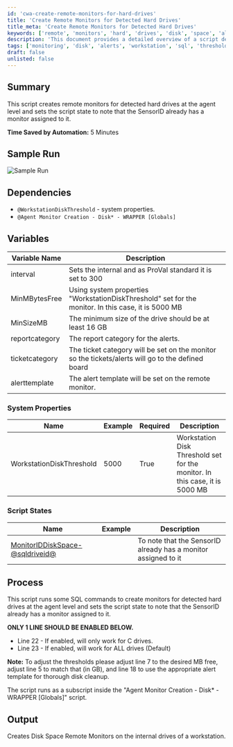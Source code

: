 ```yaml
---
id: 'cwa-create-remote-monitors-for-hard-drives'
title: 'Create Remote Monitors for Detected Hard Drives'
title_meta: 'Create Remote Monitors for Detected Hard Drives'
keywords: ['remote', 'monitors', 'hard', 'drives', 'disk', 'space', 'alerts']
description: 'This document provides a detailed overview of a script designed to create remote monitors for detected hard drives at the agent level. It outlines the dependencies, variables, system properties, and the process involved in setting up disk space monitoring, including the time saved by automation and sample run images.'
tags: ['monitoring', 'disk', 'alerts', 'workstation', 'sql', 'threshold']
draft: false
unlisted: false
---
```

## Summary

This script creates remote monitors for detected hard drives at the agent level and sets the script state to note that the SensorID already has a monitor assigned to it.

**Time Saved by Automation:** 5 Minutes

## Sample Run

![Sample Run](5078775/docs/8165873/images/11397867)

## Dependencies

- `@WorkstationDiskThreshold` - system properties.
- `@Agent Monitor Creation - Disk* - WRAPPER [Globals]`

## Variables

| Variable Name   | Description                                                                                   |
|------------------|-----------------------------------------------------------------------------------------------|
| interval         | Sets the internal and as ProVal standard it is set to 300                                    |
| MinMBytesFree    | Using system properties "WorkstationDiskThreshold" set for the monitor. In this case, it is 5000 MB |
| MinSizeMB        | The minimum size of the drive should be at least 16 GB                                       |
| reportcategory    | The report category for the alerts.                                                          |
| ticketcategory    | The ticket category will be set on the monitor so the tickets/alerts will go to the defined board |
| alerttemplate     | The alert template will be set on the remote monitor.                                        |

### System Properties

| Name                     | Example | Required | Description                                                                       |
|--------------------------|---------|----------|-----------------------------------------------------------------------------------|
| WorkstationDiskThreshold  | 5000    | True     | Workstation Disk Threshold set for the monitor. In this case, it is 5000 MB      |

### Script States

| Name                                                                 | Example | Description                                           |
|----------------------------------------------------------------------|---------|-------------------------------------------------------|
| [MonitorIDDiskSpace-@sqldriveid@](https://proval.itglue.com/5078775/docs/MonitorIDDiskSpace-@sqldriveid@) |         | To note that the SensorID already has a monitor assigned to it |

## Process

This script runs some SQL commands to create monitors for detected hard drives at the agent level and sets the script state to note that the SensorID already has a monitor assigned to it. 

**ONLY 1 LINE SHOULD BE ENABLED BELOW.**
- Line 22 - If enabled, will only work for C drives.
- Line 23 - If enabled, will work for ALL drives (Default)

**Note:** To adjust the thresholds please adjust line 7 to the desired MB free, adjust line 5 to match that (in GB), and line 18 to use the appropriate alert template for thorough disk cleanup.

The script runs as a subscript inside the "Agent Monitor Creation - Disk* - WRAPPER [Globals]" script.

## Output

Creates Disk Space Remote Monitors on the internal drives of a workstation.

